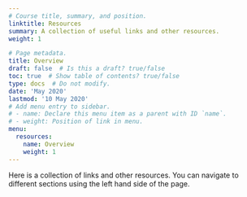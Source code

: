 ```yaml
---
# Course title, summary, and position.
linktitle: Resources
summary: A collection of useful links and other resources.
weight: 1

# Page metadata.
title: Overview
draft: false  # Is this a draft? true/false
toc: true  # Show table of contents? true/false
type: docs  # Do not modify.
date: 'May 2020'
lastmod: '10 May 2020'
# Add menu entry to sidebar.
# - name: Declare this menu item as a parent with ID `name`.
# - weight: Position of link in menu.
menu:
  resources:
    name: Overview
    weight: 1
---
```


Here is a collection of links and other resources. You can navigate to different sections using the left hand side of the page.

